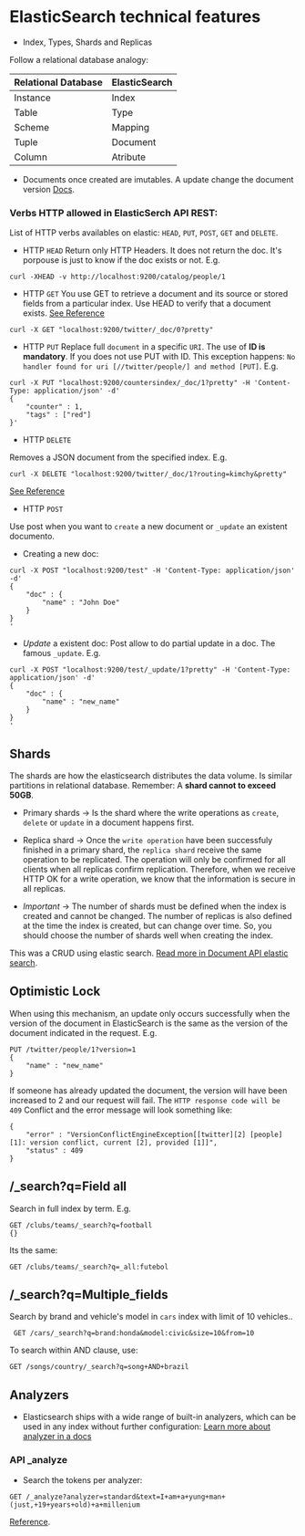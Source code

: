 # ElasticSearch technical features

- Index, Types, Shards and Replicas
 
 Follow a relational database analogy: 

| Relational Database | ElasticSearch |
|---------------------|---------------|
| Instance            | Index         |
| Table               | Type          |
| Scheme              | Mapping       |
| Tuple               | Document      |
| Column              | Atribute      |

- Documents once created are imutables. A update change the document version [Docs](https://www.elastic.co/guide/en/elasticsearch/reference/current/docs-update.html).

### Verbs HTTP allowed in ElasticSerch API REST:
List of HTTP verbs availables on elastic: `HEAD`, `PUT`, `POST`, `GET` and `DELETE`.

- HTTP `HEAD`
Return only HTTP Headers. It does not return the doc. It's porpouse is just to know if the doc exists or not. E.g.

```
curl -XHEAD -v http://localhost:9200/catalog/people/1
```

- HTTP `GET`
You use GET to retrieve a document and its source or stored fields from a particular index. Use HEAD to verify that a document exists. 
[See Reference](https://www.elastic.co/guide/en/elasticsearch/reference/current/docs-get.html)

```
curl -X GET "localhost:9200/twitter/_doc/0?pretty"
```

- HTTP `PUT`
Replace full `document` in a specific `URI`. The use of **ID is mandatory**. 
If you does not use PUT with ID. This exception happens: `No handler found for uri [//twitter/people/] and method [PUT]`.
E.g.

```
curl -X PUT "localhost:9200/countersindex/_doc/1?pretty" -H 'Content-Type: application/json' -d'
{
    "counter" : 1,
    "tags" : ["red"]
}'
```

- HTTP `DELETE`

Removes a JSON document from the specified index. E.g.
```
curl -X DELETE "localhost:9200/twitter/_doc/1?routing=kimchy&pretty"
```
[See Reference](https://www.elastic.co/guide/en/elasticsearch/reference/current/docs-delete.html)

- HTTP `POST`

Use post when you want to `create` a new document or `_update` an existent documento.

- Creating a new doc: 

```
curl -X POST "localhost:9200/test" -H 'Content-Type: application/json' -d'
{
    "doc" : {
        "name" : "John Doe"
    }
}
'
```

- _Update_ a existent doc: 
Post allow to do partial update in a doc. The famous `_update`. E.g.

```
curl -X POST "localhost:9200/test/_update/1?pretty" -H 'Content-Type: application/json' -d'
{
    "doc" : {
        "name" : "new_name"
    }
}
'
```

## Shards
The shards are how the elasticsearch distributes the data volume. Is similar partitions in relational database. Remember: A **shard cannot to exceed 50GB**.

- Primary shards -> Is the shard where the write operations as `create`, `delete` or `update` in a document happens first.

- Replica shard -> Once the `write operation` have been successfuly finished in a primary shard, the `replica shard` receive the same operation to be replicated. The operation will only be confirmed for all clients when all replicas confirm replication. Therefore, when we receive HTTP OK for a write operation, we know that the information is secure in all replicas.

- *Important* -> The number of shards must be defined when the index is created and cannot be changed. The number of replicas is also defined at the time the index is created, but can change over time. So, you should choose the number of shards well when creating the index.

This was a CRUD using elastic search. [Read more in Document API elastic search](https://www.elastic.co/guide/en/elasticsearch/reference/current/docs.html).

## Optimistic Lock
When using this mechanism, an update only occurs successfully when the version of the document in ElasticSearch is the same as the version of the document indicated in the request.
E.g.

```
PUT /twitter/people/1?version=1
{
    "name" : "new_name"
}
```
If someone has already updated the document, the version will have been increased to 2 and our request will fail. The `HTTP response code will be 409` Conflict and the error message will look something like:

```
{
    "error" : "VersionConflictEngineException[[twitter][2] [people][1]: version conflict, current [2], provided [1]]",
    "status" : 409
}
```

## /_search?q=Field all
Search in full index by term. E.g.

```
GET /clubs/teams/_search?q=football
{}
```
Its the same:

```
GET /clubs/teams/_search?q=_all:futebol
```

## /_search?q=Multiple_fields
Search by brand and vehicle's model in `cars` index with limit of 10 vehicles..

```
 GET /cars/_search?q=brand:honda&model:civic&size=10&from=10
 ```

 To search within AND clause, use:

 ```
 GET /songs/country/_search?q=song+AND+brazil
 ```

 ## Analyzers
 - Elasticsearch ships with a wide range of built-in analyzers, which can be used in any index without further configuration:
 [Learn more about analyzer in a docs](https://www.elastic.co/guide/en/elasticsearch/reference/current/analysis-analyzers.html)

 ### API _analyze
 - Search the tokens per analyzer:

```
GET /_analyze?analyzer=standard&text=I+am+a+yung+man+(just,+19+years+old)+a+millenium
```


[Reference](https://www.elastic.co/guide/en/elasticsearch/reference/current/optimistic-concurrency-control.html).
